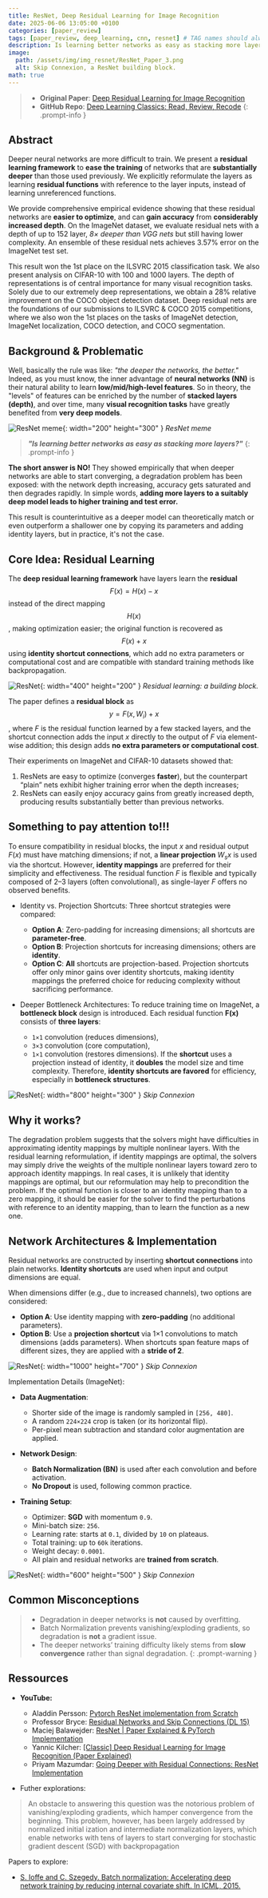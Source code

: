 ```yaml
---
title: ResNet, Deep Residual Learning for Image Recognition
date: 2025-06-06 13:05:00 +0100
categories: [paper_review]
tags: [paper_review, deep_learning, cnn, resnet] # TAG names should always be lowercase
description: Is learning better networks as easy as stacking more layers?
image:
  path: /assets/img/img_resnet/ResNet_Paper_3.png
  alt: Skip Connexion, a ResNet building block.
math: true
---
```



> - **Original Paper**: [Deep Residual Learning for Image Recognition](https://arxiv.org/abs/1512.03385)
> - **GitHub Repo**: [Deep Learning Classics: Read, Review, Recode](https://github.com/anyantudre/Deep_Learning_Classics)
{: .prompt-info }



## Abstract
Deeper neural networks are more difficult to train. We present a **residual learning framework** to **ease the training** of networks that are **substantially deeper** than those used previously. We explicitly reformulate the layers as learning **residual functions** with reference to the layer inputs, instead of learning unreferenced functions.

We provide comprehensive empirical evidence showing that these residual networks are **easier to optimize**, and can **gain accuracy** from **considerably increased depth**. On the ImageNet dataset, we evaluate residual nets with a depth of up to 152 layer, *8× deeper than VGG nets* but still having lower complexity. An ensemble of these residual nets achieves 3.57% error on the ImageNet test set.

This result won the 1st place on the ILSVRC 2015 classification task. We also present analysis on CIFAR-10 with 100 and 1000 layers. The depth of representations is of central importance for many visual recognition tasks. Solely due to our extremely deep representations, we obtain a 28% relative improvement on the COCO object detection dataset. Deep residual nets are the foundations of our submissions to ILSVRC & COCO 2015 competitions, where we also won the 1st places on the tasks of ImageNet detection, ImageNet localization, COCO detection, and COCO segmentation.



## Background & Problematic
Well, basically the rule was like: *"the deeper the networks, the better."*  
Indeed, as you must know, the inner advantage of **neural networks (NN)** is their natural ability to learn **low/mid/high-level features**. So in theory, the "levels" of features can be enriched by the number of **stacked layers (depth)**, and over time, many **visual recognition tasks** have greatly benefited from **very deep models**.

![ResNet meme](/assets/img/img_resnet/ResNet_meme.jpeg){: width="200" height="300" }
_ResNet meme_


> ***"Is learning better networks as easy as stacking more layers?"***
{: .prompt-info }

**The short answer is NO!** They showed empirically that when deeper networks are able to start converging, a degradation problem has been exposed: with the network depth increasing, accuracy gets saturated and then degrades rapidly. In simple words, **adding more layers to a suitably deep model leads to higher training and test error.**

This result is counterintuitive as a deeper model can theoretically match or even outperform a shallower one by copying its parameters and adding identity layers, but in practice, it's not the case.



## Core Idea: Residual Learning
The **deep residual learning framework** have layers learn the **residual** $$ F(x) = H(x) - x $$ instead of the direct mapping $$ H(x) $$, making optimization easier; the original function is recovered as $$ F(x) + x $$ using **identity shortcut connections**, which add no extra parameters or computational cost and are compatible with standard training methods like backpropagation.


![ResNet](/assets/img/img_resnet/ResNet_Paper_3.png){: width="400" height="200" }
_Residual learning: a building block._

The paper defines a **residual block** as $$ y = F(x, W_i) + x $$, where $F$ is the residual function learned by a few stacked layers, and the shortcut connection adds the input $x$ directly to the output of $F$ via element-wise addition; this design adds **no extra parameters or computational cost**.

Their experiments on ImageNet and CIFAR-10 datasets showed that:
1. ResNets are easy to optimize (converges **faster**), but the counterpart “plain” nets exhibit higher training error when the depth increases; 
2. ResNets can easily enjoy accuracy gains from greatly increased depth, producing results substantially better than previous networks.



## Something to pay attention to!!!
To ensure compatibility in residual blocks, the input $x$ and residual output $F(x)$ must have matching dimensions; if not, a **linear projection** $W_s x$ is used via the shortcut. However, **identity mappings** are preferred for their simplicity and effectiveness. The residual function $F$ is flexible and typically composed of 2–3 layers (often convolutional), as single-layer $F$ offers no observed benefits.

- Identity vs. Projection Shortcuts: Three shortcut strategies were compared:
    - **Option A**: Zero-padding for increasing dimensions; all shortcuts are **parameter-free**.
    - **Option B**: Projection shortcuts for increasing dimensions; others are **identity**.
    - **Option C**: **All** shortcuts are projection-based.
Projection shortcuts offer only minor gains over identity shortcuts, making identity mappings the preferred choice for reducing complexity without sacrificing performance.

- Deeper Bottleneck Architectures: To reduce training time on ImageNet, a **bottleneck block** design is introduced. Each residual function **F(x)** consists of **three layers**:
    - `1×1` convolution (reduces dimensions),
    - `3×3` convolution (core computation),
    - `1×1` convolution (restores dimensions).
If the **shortcut** uses a projection instead of identity, it **doubles** the model size and time complexity. Therefore, **identity shortcuts are favored** for efficiency, especially in **bottleneck structures**.

![ResNet](/assets/img/img_resnet/ResNet_Paper_4.png){: width="800" height="300" }
_Skip Connexion_



## Why it works?
The degradation problem suggests that the solvers might have difficulties in approximating identity mappings by multiple nonlinear layers. With the residual learning reformulation, if identity mappings are optimal, the solvers may simply drive the weights of the multiple nonlinear layers toward zero to approach identity mappings.
In real cases, it is unlikely that identity mappings are optimal, but our reformulation may help to precondition the problem. If the optimal function is closer to an identity
mapping than to a zero mapping, it should be easier for the solver to find the perturbations with reference to an identity mapping, than to learn the function as a new one. 



## Network Architectures & Implementation
Residual networks are constructed by inserting **shortcut connections** into plain networks. **Identity shortcuts** are used when input and output dimensions are equal.

When dimensions differ (e.g., due to increased channels), two options are considered:
  - **Option A**: Use identity mapping with **zero-padding** (no additional parameters).
  - **Option B**: Use a **projection shortcut** via 1×1 convolutions to match dimensions (adds parameters).
When shortcuts span feature maps of different sizes, they are applied with a **stride of 2**.

![ResNet](/assets/img/img_resnet/ResNet_Paper_5.png){: width="1000" height="700" }
_Skip Connexion_

Implementation Details (ImageNet):
- **Data Augmentation**:
  - Shorter side of the image is randomly sampled in `[256, 480]`.
  - A random `224×224` crop is taken (or its horizontal flip).
  - Per-pixel mean subtraction and standard color augmentation are applied.

- **Network Design**:
  - **Batch Normalization (BN)** is used after each convolution and before activation.
  - **No Dropout** is used, following common practice.

- **Training Setup**:
  - Optimizer: **SGD** with momentum `0.9`.
  - Mini-batch size: `256`.
  - Learning rate: starts at `0.1`, divided by `10` on plateaus.
  - Total training: up to `60k` iterations.
  - Weight decay: `0.0001`.
  - All plain and residual networks are **trained from scratch**.

![ResNet](/assets/img/img_resnet/ResNet_Paper_2.png){: width="600" height="500" }
_Skip Connexion_



## Common Misconceptions
> - Degradation in deeper networks is **not** caused by overfitting.
> - Batch Normalization prevents vanishing/exploding gradients, so degradation is **not** a gradient issue.
> - The deeper networks’ training difficulty likely stems from **slow convergence** rather than signal degradation.
{: .prompt-warning }



## Ressources
- **YouTube:**
    - Aladdin Persson: [Pytorch ResNet implementation from Scratch](https://youtu.be/DkNIBBBvcPs?si=-LPA_Rj_1kWUbWSE)
    - Professor Bryce: [Residual Networks and Skip Connections (DL 15)](https://youtu.be/Q1JCrG1bJ-A?si=TdO_i4KQmSHVmSmg)
    - Maciej Balawejder: [ResNet | Paper Explained & PyTorch Implementation](https://youtu.be/wOuaGvxbtZo?si=hczOMHi88JhtHPVs)
    - Yannic Kilcher: [[Classic] Deep Residual Learning for Image Recognition (Paper Explained)](https://youtu.be/GWt6Fu05voI?si=j9VY8sEzpzICRrIG)
    - Priyam Mazumdar: [Going Deeper with Residual Connections: ResNet Implementation](https://youtu.be/TqIU9K8nNhs?si=U4jcyQs0t1qKCGRN)

- Futher explorations:
> An obstacle to answering this question was the notorious problem of vanishing/exploding gradients, which hamper convergence from the beginning. This problem, however, has been largely addressed by normalized initial
ization and intermediate normalization layers, which enable networks with tens of layers to start converging for stochastic gradient descent (SGD) with backpropagation 

Papers to explore:
- [S. Ioffe and C. Szegedy. Batch normalization: Accelerating deep network training by reducing internal covariate shift. In ICML, 2015.](https://arxiv.org/abs/1502.03167)
